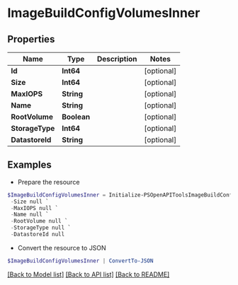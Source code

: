 # ImageBuildConfigVolumesInner
## Properties

Name | Type | Description | Notes
------------ | ------------- | ------------- | -------------
**Id** | **Int64** |  | [optional] 
**Size** | **Int64** |  | [optional] 
**MaxIOPS** | **String** |  | [optional] 
**Name** | **String** |  | [optional] 
**RootVolume** | **Boolean** |  | [optional] 
**StorageType** | **Int64** |  | [optional] 
**DatastoreId** | **String** |  | [optional] 

## Examples

- Prepare the resource
```powershell
$ImageBuildConfigVolumesInner = Initialize-PSOpenAPIToolsImageBuildConfigVolumesInner  -Id null `
 -Size null `
 -MaxIOPS null `
 -Name null `
 -RootVolume null `
 -StorageType null `
 -DatastoreId null
```

- Convert the resource to JSON
```powershell
$ImageBuildConfigVolumesInner | ConvertTo-JSON
```

[[Back to Model list]](../README.md#documentation-for-models) [[Back to API list]](../README.md#documentation-for-api-endpoints) [[Back to README]](../README.md)

